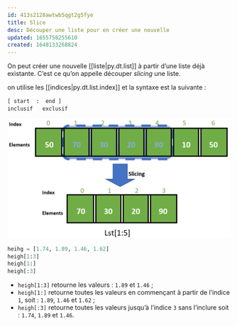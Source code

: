 ```yaml
---
id: 413s2128awtwb5qgt2g5fye
title: Slice
desc: Découper une liste pour en créer une nouvelle
updated: 1655758255610
created: 1648133268824
---
```


On peut créer une nouvelle [[liste|py.dt.list]] à partir d’une liste déjà existante. C’est ce qu’on appelle découper *slicing* une liste.

on utilise les [[indices|py.dt.list.index]] et la syntaxe est la suivante :

```python
[ start  :  end ]
inclusif   exclusif
```

![list slicing](assets/images/python-list-slicing.png)

```python
heihg = [1.74, 1.89, 1.46, 1.62]
heigh[1:3]
heigh[1:]
heigh[:3]
```

- `heigh[1:3]` retourne les valeurs : `1.89` et `1.46` ;
- `heigh[1:]` retourne toutes les valeurs en commençant à partir de l’indice `1`, soit : `1.89`, `1.46` et `1.62` ;
- `heigh[:3]` retourne toutes les valeurs jusqu’à l’indice `3` sans l’inclure soit : `1.74`, `1.89` et `1.46`.
